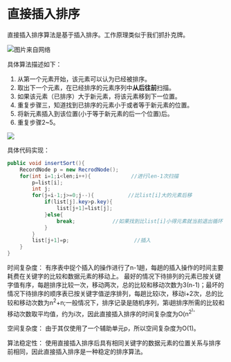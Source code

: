 # 直接插入排序

直接插入排序算法是基于插入排序。工作原理类似于我们抓扑克牌。

![图片来自网络](https://images2015.cnblogs.com/blog/739525/201603/739525-20160329094816957-1860272498.jpg)

具体算法描述如下：

1. 从第一个元素开始，该元素可以认为已经被排序。
2. 取出下一个元素，在已经排序的元素序列中<strong>从后往前</strong>扫描。
3. 如果该元素（已排序）大于新元素，将该元素移到下一位置。
4. 重复步骤三，知道找到已排序的元素小于或者等于新元素的位置。
5. 将新元素插入到该位置(小于等于新元素的后一个位置)后。
6. 重复步骤2~5。

![](https://images2017.cnblogs.com/blog/849589/201710/849589-20171015225645277-1151100000.gif)

具体代码实现：

```java
public void insertSort(){
    RecordNode p = new RecrodNode();
    for(int i=1;i<len;i++){             //进行len-1次扫描
        p=list[i];
        int j;
        for(j=i-1;j>=0;j--){           //比list[i]大的元素后移
            if(list[j].key>p.key){
                list[j+1]=list[j];
            }else{
                break;            //如果找到比list[i]小得元素就当前退出循环
            }
        }
        list[j+1]=p;                     //插入
    }
}

```


时间复杂度： 
有序表中捉个插入的操作进行了n-1趟，每趟的插入操作的时间主要耗费在关键字的比较和数据元素的移动上。
最好的情况下待排列的元素已按关键字值有序，每趟排序比较一次，移动两次，总的比较和移动次数为3(n-1)；最坏的情况下待排序的顺序表已按关键字值逆序排列，每趟比较i次，移动i+2次，总的比较和移动次数为n<sup>2</sup>+n;一般情况下，排序记录是随机序列，第i趟排序所需的比较和移动次数取平均值，约为i次，因此直接插入排序的时间复杂度为O(n<sup>2<sup>)。

空间复杂度：
由于其仅使用了一个辅助单元p，所以空间复杂度为O(1)。

算法稳定性：
使用直接插入排序后具有相同关键字的数据元素的位置关系与排序前相同，因此直接插入排序是一种稳定的排序算法。